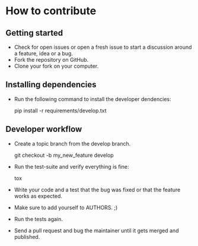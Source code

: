 How to contribute
=================

Getting started
---------------

* Check for open issues or open a fresh issue to start a discussion around a feature, idea or a bug.
* Fork the repository on GitHub.
* Clone your fork on your computer.


Installing dependencies
-----------------------

* Run the following command to install the developer dendencies:

    pip install -r requirements/develop.txt


Developer workflow
------------------

* Create a topic branch from the develop branch.

    git checkout -b my_new_feature develop

* Run the test-suite and verify everything is fine:

    tox

* Write your code and a test that the bug was fixed or that the feature works as expected.
* Make sure to add yourself to AUTHORS. ;)
* Run the tests again. 
* Send a pull request and bug the maintainer until it gets merged and published.

